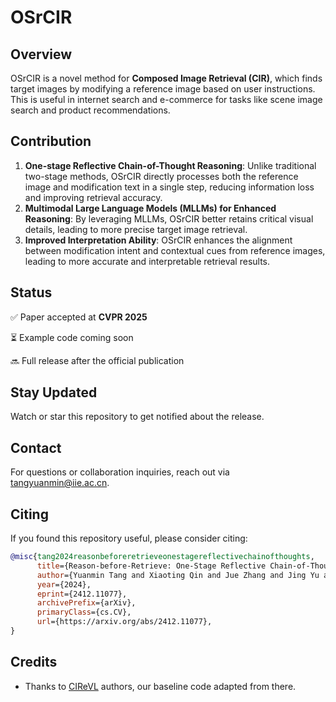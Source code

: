 # OSrCIR

## Overview
OSrCIR is a novel method for **Composed Image Retrieval (CIR)**, which finds target images by modifying a reference image based on user instructions. This is useful in internet search and e-commerce for tasks like scene image search and product recommendations.

## Contribution
1. **One-stage Reflective Chain-of-Thought Reasoning**: Unlike traditional two-stage methods, OSrCIR directly processes both the reference image and modification text in a single step, reducing information loss and improving retrieval accuracy.
2. **Multimodal Large Language Models (MLLMs) for Enhanced Reasoning**: By leveraging MLLMs, OSrCIR better retains critical visual details, leading to more precise target image retrieval.
3. **Improved Interpretation Ability**: OSrCIR enhances the alignment between modification intent and contextual cues from reference images, leading to more accurate and interpretable retrieval results.

## Status
✅ Paper accepted at **CVPR 2025**

⏳ Example code coming soon

🔜 Full release after the official publication

## Stay Updated
Watch or star this repository to get notified about the release.

## Contact
For questions or collaboration inquiries, reach out via tangyuanmin@iie.ac.cn.

## Citing

If you found this repository useful, please consider citing:

```bibtex
@misc{tang2024reasonbeforeretrieveonestagereflectivechainofthoughts,
      title={Reason-before-Retrieve: One-Stage Reflective Chain-of-Thoughts for Training-Free Zero-Shot Composed Image Retrieval}, 
      author={Yuanmin Tang and Xiaoting Qin and Jue Zhang and Jing Yu and Gaopeng Gou and Gang Xiong and Qingwei Ling and Saravan Rajmohan and Dongmei Zhang and Qi Wu},
      year={2024},
      eprint={2412.11077},
      archivePrefix={arXiv},
      primaryClass={cs.CV},
      url={https://arxiv.org/abs/2412.11077}, 
}
```

## Credits
- Thanks to [CIReVL](https://github.com/ExplainableML/Vision_by_Language) authors, our baseline code adapted from there.
